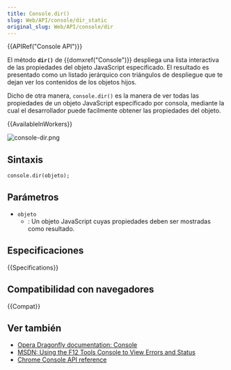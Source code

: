 ```yaml
---
title: Console.dir()
slug: Web/API/console/dir_static
original_slug: Web/API/console/dir
---
```


{{APIRef("Console API")}}

El método **`dir()`** de {{domxref("Console")}} despliega una lista interactiva de las propiedades del objeto JavaScript especificado. El resultado es presentado como un listado jerárquico con triángulos de despliegue que te dejan ver los contenidos de los objetos hijos.

Dicho de otra manera, `console.dir()` es la manera de ver todas las propiedades de un objeto JavaScript específicado por consola, mediante la cual el desarrollador puede facilmente obtener las propiedades del objeto.

{{AvailableInWorkers}}

![console-dir.png](console-dir.png)

## Sintaxis

```
console.dir(objeto);
```

## Parámetros

- `objeto`
  - : Un objeto JavaScript cuyas propiedades deben ser mostradas como resultado.

## Especificaciones

{{Specifications}}

## Compatibilidad con navegadores

{{Compat}}

## Ver también

- [Opera Dragonfly documentation: Console](http://www.opera.com/dragonfly/documentation/console/)
- [MSDN: Using the F12 Tools Console to View Errors and Status](http://msdn.microsoft.com/library/gg589530)
- [Chrome Console API reference](https://developers.google.com/chrome-developer-tools/docs/console-api#consoledirobject)
